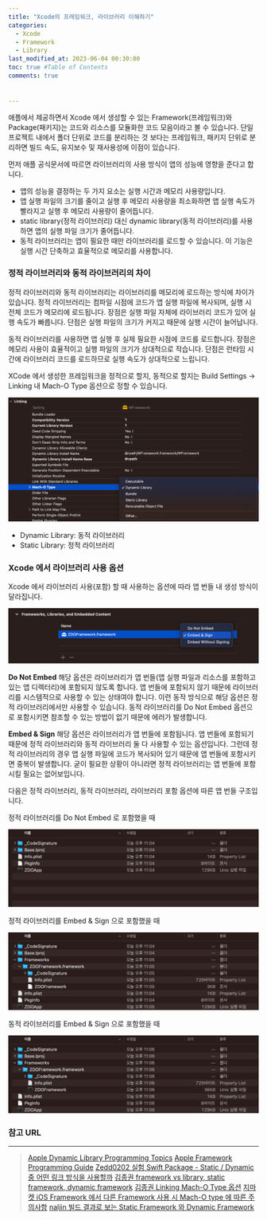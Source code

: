 ```yaml
---
title: "Xcode의 프레임워크, 라이브러리 이해하기"
categories:
  - Xcode
  - Framework
  - Library
last_modified_at: 2023-06-04 00:30:00
toc: true #Table of Contents
comments: true


---
```


애플에서 제공하면서 Xcode 에서 생성할 수 있는 Framework(프레임워크)와 Package(패키지)는 코드와 리소스를 모듈화한 코드 모음이라고 볼 수 있습니다.
단일 프로젝트 내에서 폴더 단위로 코드를 분리하는 것 보다는 프레임워크, 패키지 단위로 분리하면 빌드 속도, 유지보수 및 재사용성에 이점이 있습니다.

먼저 애플 공식문서에 따르면 라이브러리의 사용 방식이 앱의 성능에 영향을 준다고 합니다.
- 앱의 성능을 결정하는 두 가지 요소는 실행 시간과 메모리 사용량입니다.
- 앱 실행 파일의 크기를 줄이고 실행 후 메모리 사용량을 최소화하면 앱 실행 속도가 빨라지고 실행 후 메모리 사용량이 줄어듭니다.
- static library(정적 라이브러리) 대신 dynamic library(동적 라이브러리)를 사용하면 앱의 실행 파일 크기가 줄어듭니다.
- 동적 라이브러리는 앱이 필요한 때만 라이브러리를 로드할 수 있습니다. 이 기능은 실행 시간 단축하고 효율적으로 메모리를 사용합니다.

###  정적 라이브러리와 동적 라이브러리의 차이
정적 라이브러리와 동적 라이브러리는 라이브러리를 메모리에 로드하는 방식에 차이가 있습니다.
정적 라이브러리는 컴파일 시점에 코드가 앱 실행 파일에 복사되며, 실행 시 전체 코드가 메모리에 로드됩니다.
장점은 실행 파일 자체에 라이브러리 코드가 있어 실행 속도가 빠릅니다.
단점은 실행 파일의 크기가 커지고 때문에 실행 시간이 늘어납니다.

동적 라이브러리를 사용하면 앱 실행 후 실제 필요한 시점에 코드를 로드합니다.
장점은 메모리 사용이 효율적이고 실행 파일의 크기가 상대적으로 작습니다.
단점은 런타임 시간에 라이브러리 코드를 로드하므로 실행 속도가 상대적으로 느립니다.

XCode 에서 생성한 프레임워크을 정적으로 할지, 동적으로 할지는 Build Settings -> Linking 내 Mach-O Type 옵션으로 정할 수 있습니다.

![2023-06-03-Mach-O.png](/assets/image/2023-06-03-Mach-O.png)

- Dynamic Library: 동적 라이브러리
- Static Library: 정적 라이브러리

### Xcode 에서 라이브러리 사용 옵션

Xcode 에서 라이브러리 사용(포함) 할 때 사용하는 옵션에 따라 앱 번들 내 생성 방식이 달라집니다.

![2023-06-03-Framework-option.png](/assets/image/2023-06-03-Framework-option.png)

**Do Not Embed**
해당 옵션은 라이브러리가 앱 번들(앱 실행 파일과 리소스를 포함하고 있는 앱 디렉터리)에 포함되지 않도록 합니다. 앱 번들에 포함되지 않기 때문에 라이브러리를 시스템적으로 사용할 수 있는 상태여야 합니다. 이런 동작 방식으로 해당 옵션은 정적 라이브러리에서만 사용할 수 있습니다. 동적 라이브러리를 Do Not Embed 옵션으로 포함시키면 참조할 수 있는 방법이 없기 때문에 에러가 발생합니다.

**Embed & Sign**
해당 옵션은 라이브러리가 앱 번들에 포함됩니다. 앱 번들에 포함되기 때문에 정적 라이브러리와 동적 라이브러리 둘 다 사용할 수 있는 옵션입니다. 그런데 정적 라이브러리의 경우 앱 실행 파일에 코드가 복사되어 있기 때문에 앱 번들에 포함시키면 중복이 발생합니다. 굳이 필요한 상황이 아니라면 정적 라이브러리는 앱 번들에 포함시킬 필요는 없어보입니다.

다음은 정적 라이브러리, 동적 라이브러리, 라이브러리 포함 옵션에 따른 앱 번들 구조입니다.

정적 라이브러리를 Do Not Embed 로 포함했을 때

![2023-06-03-App-Bundle-static-Do-Not-Embed.png](/assets/image/2023-06-03-App-Bundle-static-Do-Not-Embed.png)

정적 라이브러리를 Embed & Sign 으로 포함했을 때

![2023-06-03-App-Bundle-static-Embed-Sign.png](/assets/image/2023-06-03-App-Bundle-static-Embed-Sign.png)

동적 라이브러리를 Embed & Sign 으로 포함했을 때

![2023-06-03-App-Bundle-dynamic-Embed-Sign.png](/assets/image/2023-06-03-App-Bundle-dynamic-Embed-Sign.png)

### 참고 URL

---

> [Apple Dynamic Library Programming Topics](https://developer.apple.com/library/archive/documentation/DeveloperTools/Conceptual/DynamicLibraries/000-Introduction/Introduction.html#//apple_ref/doc/uid/TP40001908-SW1)
> [Apple Framework Programming Guide](https://developer.apple.com/library/archive/documentation/MacOSX/Conceptual/BPFrameworks/Frameworks.html#//apple_ref/doc/uid/10000183-SW1)
> [Zedd0202 실험 Swift Package - Static / Dynamic 중 어떤 링크 방식을 사용할까](https://zeddios.tistory.com/1313)
> [김종권 framework vs library, static framework, dynamic framework](https://ios-development.tistory.com/281)
> [김종권 Linking Mach-O Type 옵션](https://ios-development.tistory.com/1009)
> [지마켓 iOS Framework 에서 다른 Framework 사용 시 Mach-O type 에 따른 주의사항](https://dev.gmarket.com/53)
> [naljin 빌드 결과로 보는 Static Framework 와 Dynamic Framework](https://sujinnaljin.medium.com/ios-빌드-결과로-보는-static-framework-와-dynamic-framework-8568c5840e59)
